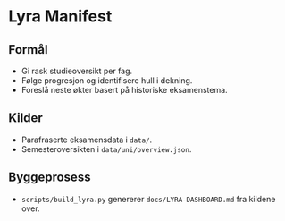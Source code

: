 # Lyra Manifest

## Formål
- Gi rask studieoversikt per fag.
- Følge progresjon og identifisere hull i dekning.
- Foreslå neste økter basert på historiske eksamenstema.

## Kilder
- Parafraserte eksamensdata i `data/`.
- Semesteroversikten i `data/uni/overview.json`.

## Byggeprosess
- `scripts/build_lyra.py` genererer `docs/LYRA-DASHBOARD.md` fra kildene over.
